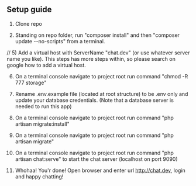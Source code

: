 ## Setup guide
	
1) Clone repo

2) Standing on repo folder, run "composer install" and then "composer update --no-scripts" from a terminal.

// 5) Add a virtual host with ServerName "chat.dev" (or use whatever server name you like). This steps has more steps within, so please search on google how to add a virtual host.

6) On a terminal console navigate to project root run command "chmod -R 777 storage" 

7) Rename .env.example file (located at root structure) to be .env only and update your database credentials. (Note that a database server is needed to run this app)

8) On a terminal console navigate to project root run command "php artisan migrate:install"

9) On a terminal console navigate to project root run command "php artisan migrate"

10) On a terminal console navigate to project root run command "php artisan chat:serve" to start the chat server (localhost on port 9090)

11) Whohaa! You'r done! Open browser and enter url http://chat.dev, login and happy chatting!
